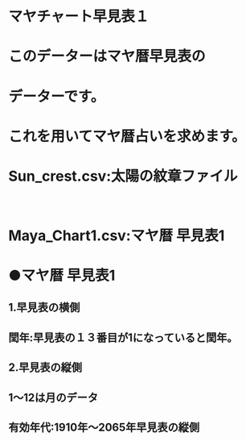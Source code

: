 # マヤチャート早見表１

# このデーターはマヤ暦早見表の
# データーです。

# これを用いてマヤ暦占いを求めます。

# Sun_crest.csv:太陽の紋章ファイル
　　　
# Maya_Chart1.csv:マヤ暦 早見表1

# ●マヤ暦 早見表1

## 1.早見表の横側
## 閏年:早見表の１３番目が1になっていると閏年。

## 2.早見表の縦側
## 1～12は月のデータ
## 有効年代:1910年～2065年早見表の縦側



